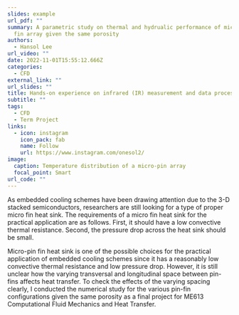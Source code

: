 ```yaml
---
slides: example
url_pdf: ""
summary: A parametric study on thermal and hydrualic performance of micro-pin
  fin array given the same porosity
authors:
  - Hansol Lee
url_video: ""
date: 2022-11-01T15:55:12.666Z
categories:
  - CFD
external_link: ""
url_slides: ""
title: Hands-on experience on infrared (IR) measurement and data processing
subtitle: ""
tags:
  - CFD
  - Term Project
links:
  - icon: instagram
    icon_pack: fab
    name: Follow
    url: https://www.instagram.com/onesol2/
image:
  caption: Temperature distribution of a micro-pin array
  focal_point: Smart
url_code: ""
---
```


As embedded cooling schemes have been drawing attention due to the 3-D stacked semiconductors, researchers are still looking for a type of proper micro fin heat sink. The requirements of a micro fin heat sink for the practical application are as follows. First, it should have a low convective thermal resistance. Second, the pressure drop across the heat sink should be small.

Micro-pin fin heat sink is one of the possible choices for the practical application of embedded cooling schemes since it has a reasonably low convective thermal resistance and low pressure drop. However, it is still unclear how the varying transversal and longitudinal space between pin-fins affects heat transfer. To check the effects of the varying spacing clearly, I conducted the numerical study for the various pin-fin configurations given the same porosity as a final project for ME613 Computational Fluid Mechanics and Heat Transfer.
